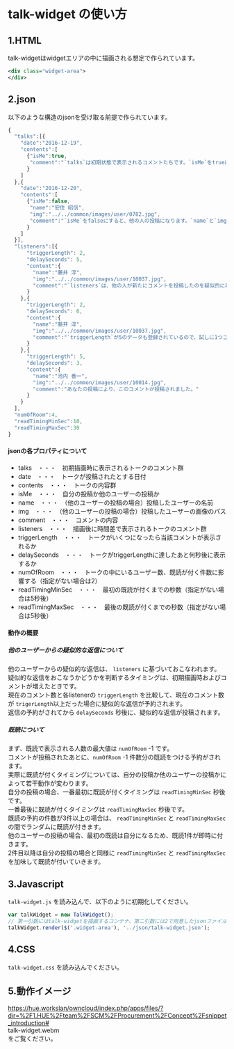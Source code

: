 # talk-widget の使い方

## 1.HTML

talk-widgetはwidgetエリアの中に描画される想定で作られています。

```XML
<div class="widget-area">
</div>
```

## 2.json

以下のような構造のjsonを受け取る前提で作られています。

```Javascript
{
  "talks":[{
    "date":"2016-12-19",
    "contents":[
      {"isMe":true,
       "comment":"`talks`は初期状態で表示されるコメントたちです。`isMe`をtrueにすると、自分の投稿になります。"
      }
    ]
  },{
    "date":"2016-12-20",
    "contents":[
      {"isMe":false,
       "name":"安住 昭信",
       "img":"../../common/images/user/0782.jpg",
       "comment":"`isMe`をfalseにすると、他の人の投稿になります。`name`と`img`の指定が必要です。"
      }
    ]
  }],
  "listeners":[{
      "triggerLength": 2,
      "delaySeconds": 5,
      "content":{
        "name":"藤井 淳",
        "img":"../../common/images/user/10037.jpg",
        "comment":"`listeners`は、他の人が新たにコメントを投稿したのを疑似的に再現するものです。表示されているコメント数が`triggerLength`以上になったら、`delaySeconds`秒後にコメントが投稿されます。"
      }
    },{
      "triggerLength": 2,
      "delaySeconds": 6,
      "content":{
        "name":"藤井 淳",
        "img":"../../common/images/user/10037.jpg",
        "comment":"`triggerLength`が5のデータも登録されているので、試しに1つコメントを投稿してみてください。あなたが投稿した3秒後に新しいコメントが投稿されます。"
      }
    },{
      "triggerLength": 5,
      "delaySeconds": 3,
      "content":{
        "name":"池内 善一",
        "img":"../../common/images/user/10014.jpg",
        "comment":"あなたの投稿により、このコメントが投稿されました。"
      }
    }
  ],
  "numOfRoom":4,
  "readTimingMinSec":10,
  "readTimingMaxSec":30
}
```
#### jsonの各プロパティについて
- talks　・・・　初期描画時に表示されるトークのコメント群
- date　・・・　トークが投稿されたとする日付
- contents　・・・　トークの内容群
- isMe　・・・　自分の投稿か他のユーザーの投稿か
- name　・・・　（他のユーザーの投稿の場合）投稿したユーザーの名前
- img　・・・　（他のユーザーの投稿の場合）投稿したユーザーの画像のパス
- comment　・・・　コメントの内容
- listeners　・・・　描画後に時間差で表示されるトークのコメント群
- triggerLength　・・・　トークがいくつになったら当該コメントが表示されるか
- delaySeconds　・・・　トークがtriggerLengthに達したあと何秒後に表示するか
- numOfRoom　・・・　トークの中にいるユーザー数、既読が付く件数に影響する（指定がない場合は2）
- readTimingMinSec　・・・　最初の既読が付くまでの秒数（指定がない場合は5秒後）
- readTimingMaxSec　・・・　最後の既読が付くまでの秒数（指定がない場合は5秒後）

#### 動作の概要

##### 他のユーザーからの疑似的な返信について
他のユーザーからの疑似的な返信は、 `listeners` に基づいておこなわれます。  
疑似的な返信をおこなうかどうかを判断するタイミングは、初期描画時およびコメントが増えたときです。  
現在のコメント数と各listenerの `triggerLength` を比較して、現在のコメント数が `trigerLength`以上だった場合に疑似的な返信が予約されます。  
返信の予約がされてから `delaySeconds` 秒後に、疑似的な返信が投稿されます。

##### 既読について
まず、既読で表示される人数の最大値は `numOfRoom` -1 です。  
コメントが投稿されたあとに、`numOfRoom` -1 件数分の既読をつける予約がされます。  
実際に既読が付くタイミングについては、自分の投稿か他のユーザーの投稿かによって若干動作が変わります。  
自分の投稿の場合、一番最初に既読が付くタイミングは `readTimingMinSec` 秒後です。  
一番最後に既読が付くタイミングは `readTimingMaxSec` 秒後です。  
既読の予約の件数が3件以上の場合は、 `readTimingMinSec` と `readTimingMaxSec` の間でランダムに既読が付きます。  
他のユーザーの投稿の場合、最初の既読は自分になるため、既読1件が即時に付きます。  
2件目以降は自分の投稿の場合と同様に `readTimingMinSec` と `readTimingMaxSec` を加味して既読が付いていきます。  

## 3.Javascript

`talk-widget.js` を読み込んで、以下のように初期化してください。

```Javascript
var talkWidget = new TalkWidget();
// 第一引数にはtalk-widgetを描画するコンテナ、第二引数には2で用意したjsonファイルが置いてあるパスを指定
talkWidget.render($('.widget-area'), '../json/talk-widget.json');
```

## 4.CSS

`talk-widget.css` を読み込んでください。


## 5.動作イメージ

https://hue.workslan/owncloud/index.php/apps/files/?dir=%2F1.HUE%2Fteam%2FSCM%2FProcurement%2FConcept%2Fsnippet_introduction#  
talk-widget.webm  
をご覧ください。